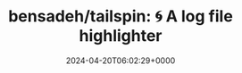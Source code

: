 ---
title: 'bensadeh/tailspin: 🌀 A log file highlighter'
slug: 20240420T060229
date: 2024-04-20T06:02:29+0000
params:
  url: https://github.com/bensadeh/tailspin
tags:
- tool
- cli
- logs
---